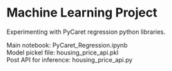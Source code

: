 # Machine Learning Project

Experimenting with PyCaret regression python libraries.

Main notebook: PyCaret_Regression.ipynb<br>
Model pickel file: housing_price_api.pkl<br>
Post API for inference: housing_price_api.py

